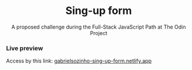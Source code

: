 <div align="center"><h1>Sing-up form</h1></div>
<div align="center"><p>A proposed challenge during the Full-Stack JavaScript Path at The Odin Project</p></div>

### Live preview
Access by this link: [gabrielsozinho-sing-up-form.netlify.app](https://gabrielsozinho-sing-up-form.netlify.app/)